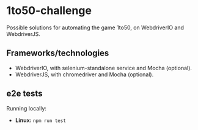 # 1to50-challenge
Possible solutions for automating the game 1to50, on WebdriverIO and WebdriverJS.

## Frameworks/technologies

-   WebdriverIO, with selenium-standalone service and Mocha (optional).
-   WebdriverJS, with chromedriver and Mocha (optional).

## e2e tests

Running locally:

-   **Linux:** `npm run test`
